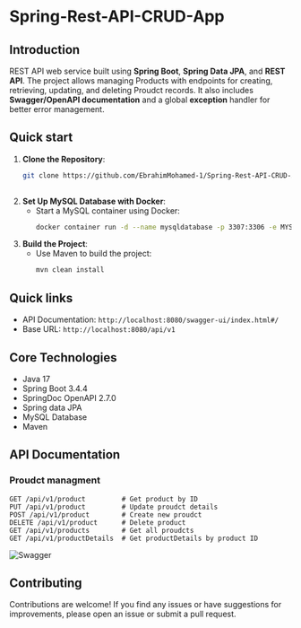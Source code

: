 # Spring-Rest-API-CRUD-App


## Introduction
REST API web service built using **Spring Boot**, **Spring Data JPA**, and **REST API**. The project allows managing Products with endpoints for creating, retrieving, updating, and deleting Proudct records. It also includes **Swagger/OpenAPI documentation** and a global **exception** handler for better error management.

## Quick start
1. **Clone the Repository**:
   ```bash
   git clone https://github.com/EbrahimMohamed-1/Spring-Rest-API-CRUD-App.git
 
   ```
2. **Set Up MySQL Database with Docker**:
   - Start a MySQL container using Docker:
     ```bash
     docker container run -d --name mysqldatabase -p 3307:3306 -e MYSQL_ROOT_PASSWORD=root mysql:latest
      ```
3. **Build the Project**:
   - Use Maven to build the project:
     ```bash
     mvn clean install
     ```

## Quick links
- API Documentation: `http://localhost:8080/swagger-ui/index.html#/`
- Base URL: `http://localhost:8080/api/v1`

## Core Technologies
- Java 17
- Spring Boot 3.4.4
- SpringDoc OpenAPI 2.7.0
- Spring data JPA
- MySQL Database
- Maven 

## API Documentation
### Proudct managment

```
GET /api/v1/product         # Get product by ID
PUT /api/v1/product         # Update proudct details
POST /api/v1/product        # Create new proudct
DELETE /api/v1/product      # Delete product
GET /api/v1/products        # Get all proudcts
GET /api/v1/productDetails  # Get productDetails by product ID
```
![Swagger](https://github.com/user-attachments/assets/c411da83-5e70-4fe7-b0a3-fb1070f5fa3a)

## Contributing
Contributions are welcome! If you find any issues or have suggestions for improvements, please open an issue or submit a pull request.